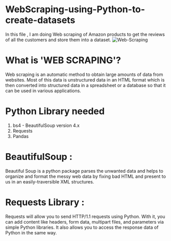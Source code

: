 # WebScraping-using-Python-to-create-datasets
In this file , I am doing Web scraping of Amazon products to get the reviews of all the customers and store them into a dataset.
![Web-Scraping](https://user-images.githubusercontent.com/97272940/174846571-ffb3f3e7-b168-4fa5-acc9-190693a98f53.jpg)
# What is 'WEB SCRAPING'?
Web scraping is an automatic method to obtain large amounts of data from websites. Most of this data is unstructured data in an HTML format which is then converted into structured data in a spreadsheet or a database so that it can be used in various applications.
# Python Library needed
1. bs4 - BeautifulSoup version 4.x
2. Requests
3. Pandas
# BeautifulSoup : 
Beautiful Soup is a python package parses the unwanted data and helps to organize and format the messy web data by fixing bad HTML and present to us in an easily-traversible XML structures.
# Requests Library :
Requests will allow you to send HTTP/1.1 requests using Python. With it, you can add content like headers, form data, multipart files, and parameters via simple Python libraries. It also allows you to access the response data of Python in the same way.
  
